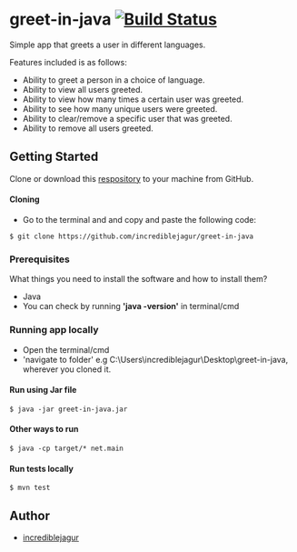 # greet-in-java  [![Build Status](https://travis-ci.org/incrediblejagur/greet-in-java.svg?branch=master)](https://travis-ci.org/incrediblejagur/greet-in-java)

Simple app that greets a user in different languages.

Features included is as follows:

- Ability to greet a person in a choice of language.
- Ability to view all users greeted.
- Ability to view how many times a certain user was greeted.
- Ability to see how many unique users were greeted.
- Ability to clear/remove a specific user that was greeted.
- Ability to remove all users greeted.

  

## Getting Started
 
Clone or download this [respository]([https://github.com/incrediblejagur/greet-in-java]) to your machine from GitHub.

  

#### Cloning

  

- Go to the terminal and and copy and paste the following code:

  

```
$ git clone https://github.com/incrediblejagur/greet-in-java
```

  

### Prerequisites

  

What things you need to install the software and how to install them?

- Java
- You can check by running **'java -version'** in terminal/cmd


  

### Running app locally
- Open the terminal/cmd
- 'navigate to folder' e.g C:\Users\incrediblejagur\Desktop\greet-in-java, wherever you cloned it.
#### Run using Jar file
```
$ java -jar greet-in-java.jar
```
#### Other ways to run
```
$ java -cp target/* net.main
```
#### Run tests locally
```
$ mvn test
```
## Author
- [incrediblejagur](github.com/incrediblejagur)

